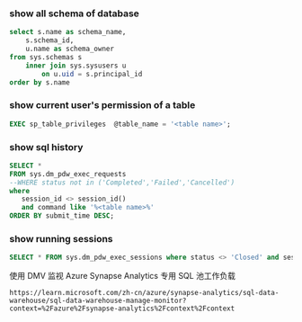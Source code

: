 ### show all schema of database
```SQL
select s.name as schema_name, 
    s.schema_id,
    u.name as schema_owner
from sys.schemas s
    inner join sys.sysusers u
        on u.uid = s.principal_id
order by s.name
```
### show current user's permission of a table
```SQL
EXEC sp_table_privileges  @table_name = '<table name>';
```

### show sql history
```SQL
SELECT *
FROM sys.dm_pdw_exec_requests
--WHERE status not in ('Completed','Failed','Cancelled')
where
   session_id <> session_id()
   and command like '%<table name>%'
ORDER BY submit_time DESC;
```

### show running sessions
```SQL
SELECT * FROM sys.dm_pdw_exec_sessions where status <> 'Closed' and session_id <> session_id();
```

使用 DMV 监视 Azure Synapse Analytics 专用 SQL 池工作负载
```
https://learn.microsoft.com/zh-cn/azure/synapse-analytics/sql-data-warehouse/sql-data-warehouse-manage-monitor?context=%2Fazure%2Fsynapse-analytics%2Fcontext%2Fcontext
```
